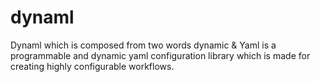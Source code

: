 # dynaml
Dynaml which is composed from two words dynamic &amp; Yaml is a programmable and dynamic yaml configuration library which is made for creating highly configurable workflows.
